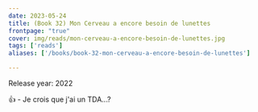 ```yaml
---
date: 2023-05-24
title: (Book 32) Mon Cerveau a encore besoin de lunettes
frontpage: "true"
cover: img/reads/mon-cerveau-a-encore-besoin-de-lunettes.jpg
tags: ['reads']
aliases: ['/books/book-32-mon-cerveau-a-encore-besoin-de-lunettes']

---
```


Release year: 2022

👍 - Je crois que j'ai un TDA...?

